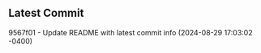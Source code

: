 
## Latest Commit
9567f01 - Update README with latest commit info (2024-08-29 17:03:02 -0400) <Yunxi-Zhou>
